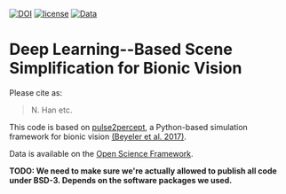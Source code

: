 [![DOI](https://zenodo.org/badge/000000000.svg)](https://zenodo.org)
[![license](https://img.shields.io/badge/License-BSD%203--Clause-blue.svg)](https://github.com/uwescience/pulse2percept/blob/master/LICENSE)
[![Data](https://img.shields.io/badge/data-osf.io-lightgrey.svg)](https://osf.io/s2udz/)

# Deep Learning--Based Scene Simplification for Bionic Vision

Please cite as:

> N. Han etc.

This code is based on [pulse2percept](https://github.com/uwescience/pulse2percept),
a Python-based simulation framework for bionic vision
[(Beyeler et al. 2017)](https://doi.org/10.25080/shinma-7f4c6e7-00c).

Data is available on the [Open Science Framework](https://osf.io/s2udz/).

**TODO: We need to make sure we're actually allowed to publish all code under BSD-3. Depends on the software packages we used.**
